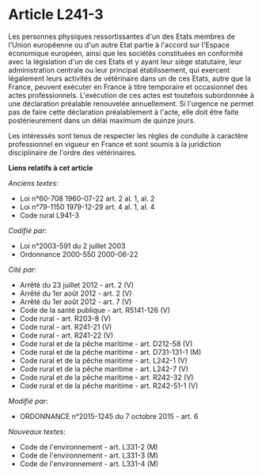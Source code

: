 # Article L241-3

Les personnes physiques ressortissantes d'un des Etats membres de l'Union européenne ou d'un autre Etat partie à l'accord sur
l'Espace économique européen, ainsi que les sociétés constituées en conformité avec la législation d'un de ces Etats et y
ayant leur siège statutaire, leur administration centrale ou leur principal établissement, qui exercent légalement leurs
activités de vétérinaire dans un de ces Etats, autre que la France, peuvent exécuter en France à titre temporaire et
occasionnel des actes professionnels. L'exécution de ces actes est toutefois subordonnée à une déclaration préalable
renouvelée annuellement. Si l'urgence ne permet pas de faire cette déclaration préalablement à l'acte, elle doit être faite
postérieurement dans un délai maximum de quinze jours. 

Les intéressés sont tenus de respecter les règles de conduite à caractère professionnel en vigueur en France et sont soumis à
la juridiction disciplinaire de l'ordre des vétérinaires.

**Liens relatifs à cet article**

_Anciens textes_:

  - Loi n°60-708 1960-07-22 art. 2 al. 1, al. 2
  - Loi n°79-1150 1979-12-29 art. 4 al. 1, al. 4
  - Code rural L941-3

_Codifié par_:

  - Loi n°2003-591 du 2 juillet 2003
  - Ordonnance 2000-550 2000-06-22

_Cité par_:

  - Arrêté du 23 juillet 2012 - art. 2 (V)
  - Arrêté du 1er août 2012 - art. 2 (V)
  - Arrêté du 1er août 2012 - art. 7 (V)
  - Code de la santé publique - art. R5141-126 (V)
  - Code rural - art. R203-8 (V)
  - Code rural - art. R241-21 (V)
  - Code rural - art. R241-22 (V)
  - Code rural et de la pêche maritime - art. D212-58 (V)
  - Code rural et de la pêche maritime - art. D731-131-1 (M)
  - Code rural et de la pêche maritime - art. L242-1 (V)
  - Code rural et de la pêche maritime - art. L242-7 (V)
  - Code rural et de la pêche maritime - art. R242-32 (V)
  - Code rural et de la pêche maritime - art. R242-51-1 (V)

_Modifié par_:

  - ORDONNANCE n°2015-1245 du 7 octobre 2015 - art. 6

_Nouveaux textes_:

  - Code de l'environnement - art. L331-2 (M)
  - Code de l'environnement - art. L331-3 (M)
  - Code de l'environnement - art. L331-4 (M)
